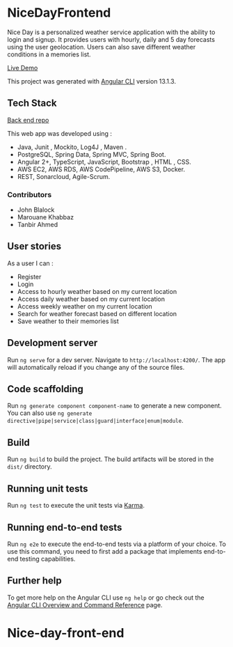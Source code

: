 # NiceDayFrontend

Nice Day is a personalized weather service application with the ability to login and signup. It provides users with hourly, daily and 5 day forecasts using the user geolocation. Users can also save different weather conditions in a memories list.  

[Live Demo](http://ng-client.s3-website.us-east-2.amazonaws.com/home)



This project was generated with [Angular CLI](https://github.com/angular/angular-cli) version 13.1.3.


## Tech Stack

[Back end repo](http://ng-client.s3-website.us-east-2.amazonaws.com/home)

This web app was developed using : 
  * Java, Junit , Mockito, Log4J , Maven .
  * PostgreSQL, Spring Data, Spring MVC, Spring Boot.
  * Angular 2+, TypeScript, JavaScript, Bootstrap , HTML , CSS.
  *  AWS EC2, AWS RDS,  AWS CodePipeline, AWS S3, Docker.
  * REST,  Sonarcloud, Agile-Scrum. 

  ### Contributors
  * John Blalock
  * Marouane Khabbaz
  * Tanbir Ahmed

## User stories

As a user I can : 

- Register 
- Login
- Access to hourly weather based on my current location
- Access daily weather based on my current location
- Access weekly weather on my current location
- Search for weather forecast based on different location
- Save weather to their memories list 


## Development server

Run `ng serve` for a dev server. Navigate to `http://localhost:4200/`. The app will automatically reload if you change any of the source files.

## Code scaffolding

Run `ng generate component component-name` to generate a new component. You can also use `ng generate directive|pipe|service|class|guard|interface|enum|module`.

## Build

Run `ng build` to build the project. The build artifacts will be stored in the `dist/` directory.

## Running unit tests

Run `ng test` to execute the unit tests via [Karma](https://karma-runner.github.io).

## Running end-to-end tests

Run `ng e2e` to execute the end-to-end tests via a platform of your choice. To use this command, you need to first add a package that implements end-to-end testing capabilities.

## Further help

To get more help on the Angular CLI use `ng help` or go check out the [Angular CLI Overview and Command Reference](https://angular.io/cli) page.
# Nice-day-front-end
